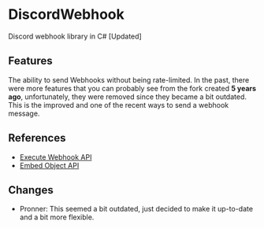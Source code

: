 # DiscordWebhook
Discord webhook library in C# [Updated]

## Features
The ability to send Webhooks without being rate-limited. In the past, there were more features that you can probably see from the fork created **5 years ago**, unfortunately, they were removed since they became a bit outdated. This is the improved and one of the recent ways to send a webhook message.

## References
* [Execute Webhook API](https://discordapp.com/developers/docs/resources/webhook#execute-webhook)
* [Embed Object API](https://discordapp.com/developers/docs/resources/channel#embed-object)

## Changes

- Pronner: This seemed a bit outdated, just decided to make it up-to-date and a bit more flexible.
